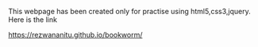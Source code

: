 This webpage has been created only for practise using html5,css3,jquery.
 Here is the link
 
 https://rezwananitu.github.io/bookworm/

